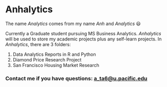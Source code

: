 # Anhalytics
The name _Analytics_ comes from my name _Anh_ and _Analytics_ :smiley:

Currently a Graduate student pursuing MS Business Analytics. _Anhalytics_ will be used to store my academic projects plus any self-learn projects.
In _Anhalytics_, there are 3 folders:
1. Data Analytics Reports in R and Python
2. Diamond Price Research Project
3. San Francisco Housing Market Research
 
### Contact me if you have questions: a_ta6@u.pacific.edu
